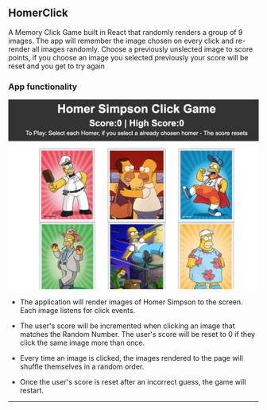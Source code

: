 
## HomerClick

A Memory Click Game built in React that randomly renders a group of 9 images. The app will remember the image chosen on every click and re-render all images randomly. Choose a previously unslected image to score points, if you choose an image you selected previously your score will be reset and you get to try again

### App functionality

![Game Play](./supplemental/homeClick.png)

* The application will render images of Homer Simpson to the screen. Each image listens for click events.

* The user's score will be incremented when clicking an image that matches the Random Number. The user's score will be reset to 0 if they click the same image more than once.

* Every time an image is clicked, the images rendered to the page will shuffle themselves in a random order.

* Once the user's score is reset after an incorrect guess, the game will restart.


- - -
